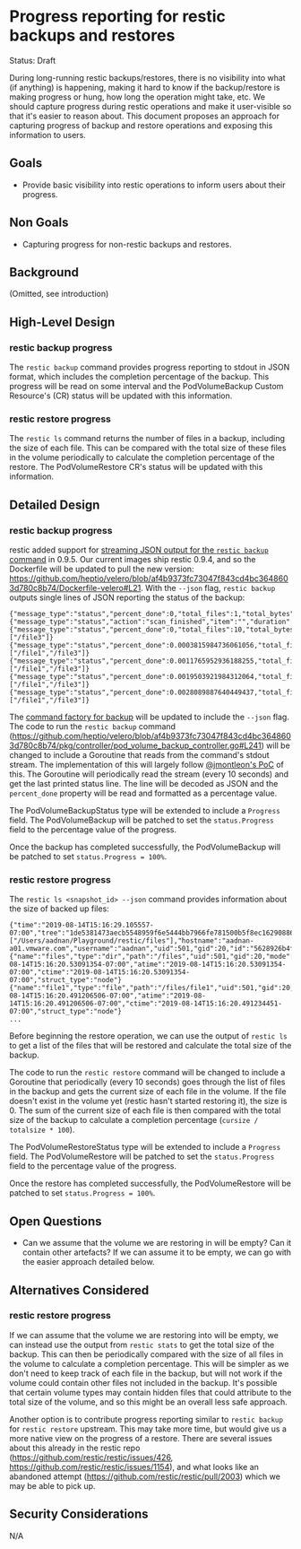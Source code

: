 # Progress reporting for restic backups and restores

Status: Draft

During long-running restic backups/restores, there is no visibility into what (if anything) is happening, making it hard to know if the backup/restore is making progress or hung, how long the operation might take, etc.
We should capture progress during restic operations and make it user-visible so that it's easier to reason about.
This document proposes an approach for capturing progress of backup and restore operations and exposing this information to users.

## Goals

- Provide basic visibility into restic operations to inform users about their progress.

## Non Goals

- Capturing progress for non-restic backups and restores.

## Background

(Omitted, see introduction)

## High-Level Design

### restic backup progress

The `restic backup` command provides progress reporting to stdout in JSON format, which includes the completion percentage of the backup.
This progress will be read on some interval and the PodVolumeBackup Custom Resource's (CR) status will be updated with this information.

### restic restore progress

The `restic ls` command returns the number of files in a backup, including the size of each file.
This can be compared with the total size of these files in the volume periodically to calculate the completion percentage of the restore.
The PodVolumeRestore CR's status will be updated with this information.

## Detailed Design

### restic backup progress

restic added support for [streaming JSON output for the `restic backup` command](https://github.com/restic/restic/pull/1944) in 0.9.5.
Our current images ship restic 0.9.4, and so the Dockerfile will be updated to pull the new version: https://github.com/heptio/velero/blob/af4b9373fc73047f843cd4bc3648603d780c8b74/Dockerfile-velero#L21.
With the `--json` flag, `restic backup` outputs single lines of JSON reporting the status of the backup:

```
{"message_type":"status","percent_done":0,"total_files":1,"total_bytes":21424504832}
{"message_type":"status","action":"scan_finished","item":"","duration":0.219241873,"data_size":49461329920,"metadata_size":0,"total_files":10}
{"message_type":"status","percent_done":0,"total_files":10,"total_bytes":49461329920,"current_files":["/file3"]}
{"message_type":"status","percent_done":0.0003815984736061056,"total_files":10,"total_bytes":49461329920,"bytes_done":18874368,"current_files":["/file1","/file3"]}
{"message_type":"status","percent_done":0.0011765952936188255,"total_files":10,"total_bytes":49461329920,"bytes_done":58195968,"current_files":["/file1","/file3"]}
{"message_type":"status","percent_done":0.0019503921984312064,"total_files":10,"total_bytes":49461329920,"bytes_done":96468992,"current_files":["/file1","/file3"]}
{"message_type":"status","percent_done":0.0028089887640449437,"total_files":10,"total_bytes":49461329920,"bytes_done":138936320,"current_files":["/file1","/file3"]}
```

The [command factory for backup](https://github.com/heptio/velero/blob/af4b9373fc73047f843cd4bc3648603d780c8b74/pkg/restic/command_factory.go#L37) will be updated to include the `--json` flag.
The code to run the `restic backup` command (https://github.com/heptio/velero/blob/af4b9373fc73047f843cd4bc3648603d780c8b74/pkg/controller/pod_volume_backup_controller.go#L241) will be changed to include a Goroutine that reads from the command's stdout stream.
The implementation of this will largely follow [@jmontleon's PoC](https://github.com/fusor/velero/pull/4/files) of this.
The Goroutine will periodically read the stream (every 10 seconds) and get the last printed status line.
The line will be decoded as JSON and the `percent_done` property will be read and formatted as a percentage value.

The PodVolumeBackupStatus type will be extended to include a `Progress` field.
The PodVolumeBackup will be patched to set the `status.Progress` field to the percentage value of the progress.

Once the backup has completed successfully, the PodVolumeBackup will be patched to set `status.Progress = 100%`.

### restic restore progress

The `restic ls <snapshot_id> --json` command provides information about the size of backed up files:

```
{"time":"2019-08-14T15:16:29.105557-07:00","tree":"1de5381473aecb5548959f6e5444bb7966fe781500b5f8ec1629088674bea6a6","paths":["/Users/aadnan/Playground/restic/files"],"hostname":"aadnan-a01.vmware.com","username":"aadnan","uid":501,"gid":20,"id":"5628926b4f0e105eb33d83c619f235a8cf8f695d19955fab44bf506ece195f3a","short_id":"5628926b","struct_type":"snapshot"}
{"name":"files","type":"dir","path":"/files","uid":501,"gid":20,"mode":2147484096,"mtime":"2019-08-14T15:16:20.53091354-07:00","atime":"2019-08-14T15:16:20.53091354-07:00","ctime":"2019-08-14T15:16:20.53091354-07:00","struct_type":"node"}
{"name":"file1","type":"file","path":"/files/file1","uid":501,"gid":20,"size":1435500544,"mode":384,"mtime":"2019-08-14T15:16:20.491206506-07:00","atime":"2019-08-14T15:16:20.491206506-07:00","ctime":"2019-08-14T15:16:20.491234451-07:00","struct_type":"node"}
...
```

Before beginning the restore operation, we can use the output of `restic ls` to get a list of the files that will be restored and calculate the total size of the backup.

The code to run the `restic restore` command will be changed to include a Goroutine that periodically (every 10 seconds) goes through the list of files in the backup and gets the current size of each file in the volume.
If the file doesn't exist in the volume yet (restic hasn't started restoring it), the size is 0.
The sum of the current size of each file is then compared with the total size of the backup to calculate a completion percentage (`cursize / totalsize * 100`).

The PodVolumeRestoreStatus type will be extended to include a `Progress` field.
The PodVolumeRestore will be patched to set the `status.Progress` field to the percentage value of the progress.

Once the restore has completed successfully, the PodVolumeRestore will be patched to set `status.Progress = 100%`.

## Open Questions

- Can we assume that the volume we are restoring in will be empty? Can it contain other artefacts? If we can assume it to be empty, we can go with the easier approach detailed below.

## Alternatives Considered

### restic restore progress

If we can assume that the volume we are restoring into will be empty, we can instead use the output from `restic stats` to get the total size of the backup.
This can then be periodically compared with the size of all files in the volume to calculate a completion percentage.
This will be simpler as we don't need to keep track of each file in the backup, but will not work if the volume could contain other files not included in the backup.
It's possible that certain volume types may contain hidden files that could attribute to the total size of the volume, and so this might be an overall less safe approach.

Another option is to contribute progress reporting similar to `restic backup` for `restic restore` upstream.
This may take more time, but would give us a more native view on the progress of a restore.
There are several issues about this already in the restic repo (https://github.com/restic/restic/issues/426, https://github.com/restic/restic/issues/1154), and what looks like an abandoned attempt (https://github.com/restic/restic/pull/2003) which we may be able to pick up.

## Security Considerations

N/A
